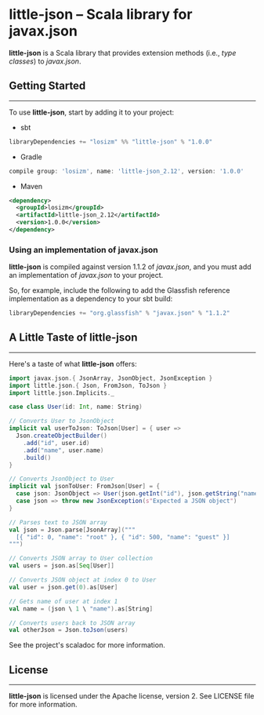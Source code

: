 # little-json &ndash; Scala library for javax.json

**little-json** is a Scala library that provides extension methods (i.e., _type classes_)
to _javax.json_.

## Getting Started
---
To use **little-json**, start by adding it to your project:

* sbt
```scala
libraryDependencies += "losizm" %% "little-json" % "1.0.0"
```
* Gradle
```groovy
compile group: 'losizm', name: 'little-json_2.12', version: '1.0.0'
```
* Maven
```xml
<dependency>
  <groupId>losizm</groupId>
  <artifactId>little-json_2.12</artifactId>
  <version>1.0.0</version>
</dependency>
```

### Using an implementation of javax.json
**little-json** is compiled against version 1.1.2 of _javax.json_, and you must
add an implementation of _javax.json_ to your project.

So, for example, include the following to add the Glassfish reference
implementation as a dependency to your sbt build:

```scala
libraryDependencies += "org.glassfish" % "javax.json" % "1.1.2"
```

## A Little Taste of little-json
---
Here's a taste of what **little-json** offers:

```scala
import javax.json.{ JsonArray, JsonObject, JsonException }
import little.json.{ Json, FromJson, ToJson }
import little.json.Implicits._

case class User(id: Int, name: String)

// Converts User to JsonObject
implicit val userToJson: ToJson[User] = { user =>
  Json.createObjectBuilder()
    .add("id", user.id)
    .add("name", user.name)
    .build()
}

// Converts JsonObject to User
implicit val jsonToUser: FromJson[User] = {
  case json: JsonObject => User(json.getInt("id"), json.getString("name"))
  case json => throw new JsonException(s"Expected a JSON object")
}

// Parses text to JSON array
val json = Json.parse[JsonArray]("""
  [{ "id": 0, "name": "root" }, { "id": 500, "name": "guest" }]
""")

// Converts JSON array to User collection
val users = json.as[Seq[User]]

// Converts JSON object at index 0 to User
val user = json.get(0).as[User]

// Gets name of user at index 1
val name = (json \ 1 \ "name").as[String]

// Converts users back to JSON array
val otherJson = Json.toJson(users)
```

See the project's scaladoc for more information.

## License
---
**little-json** is licensed under the Apache license, version 2. See LICENSE
file for more information.
